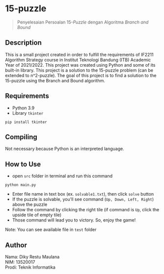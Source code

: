 # 15-puzzle

> Penyelesaian Persoalan 15-_Puzzle_ dengan Algoritma _Branch and Bound_

## **Description**
This is a small project created in order to fulfill the requirements of IF2211 Algorithm Strategy course in Institut Teknologi Bandung (ITB) Academic Year of 2021/2022. This project was created using Python and some of its built-in library. This project is a solution to the 15-puzzle problem (can be extended to n^2-puzzle). The goal of this project is to find a solution to the 15-puzzle using the Branch and Bound algorithm.

## **Requirements**
- Python 3.9
- Library `tkinter`
```
pip install tkinter
```

## **Compiling**
Not necessary because Python is an interpreted language.

## **How to Use**
- open `src` folder in terminal and run this command
```
python main.py
```
- Enter file name in text box (ex. `solvable1.txt`), then click `solve` button
- If the puzzle is solvable, you'll see command (`Up, Down, Left, Right`) above the puzzle
- Follow the command by clicking the right tile (if command is `Up`, click the upside tile of empty tile)
- Those command will lead you to victory. So, enjoy the game!

Note: You can see available file in `test` folder

## **Author**
Nama: Diky Restu Maulana \
NIM: 13520017 \
Prodi: Teknik Informatika
